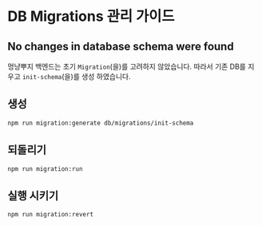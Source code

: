 # DB Migrations 관리 가이드

## No changes in database schema were found

멍냥뿌지 백엔드는 초기 `Migration`(을)를 고려하지 않았습니다. 따라서 기존 DB를 지우고 `init-schema`(을)를 생성 하였습니다.

## 생성

```bash
npm run migration:generate db/migrations/init-schema
```

## 되돌리기

```bash
npm run migration:run
```

## 실행 시키기

```bash
npm run migration:revert
```
